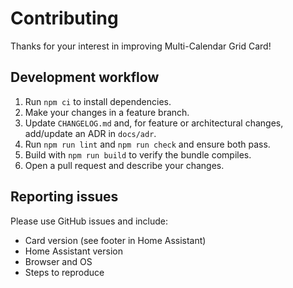 # Contributing

Thanks for your interest in improving Multi-Calendar Grid Card!

## Development workflow
1. Run `npm ci` to install dependencies.
2. Make your changes in a feature branch.
3. Update `CHANGELOG.md` and, for feature or architectural changes, add/update an ADR in `docs/adr`.
4. Run `npm run lint` and `npm run check` and ensure both pass.
5. Build with `npm run build` to verify the bundle compiles.
6. Open a pull request and describe your changes.

## Reporting issues
Please use GitHub issues and include:
- Card version (see footer in Home Assistant)
- Home Assistant version
- Browser and OS
- Steps to reproduce

